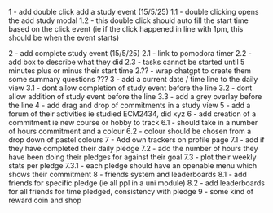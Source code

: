 1 - add double click add a study event (15/5/25)
    1.1 - double clicking opens the add study modal
    1.2 - this double click should auto fill the start time based on the click event (ie if the click happened in line with 1pm, this should be when the event starts)
    
2 - add complete study event (15/5/25)
    2.1 - link to pomodora timer
    2.2 - add box to describe what they did
    2.3 - tasks cannot be started until 5 minutes plus or minus their start time
    2.?? - wrap chatgpt to create them some summary questions ???
3 - add a current date / time line to the daily view
    3.1 - dont allow completion of study event before the line
    3.2 - dont allow addition of study event before the line
    3.3 - add a grey overlay before the line
4 - add drag and drop of commitments in a study view
5 - add a forum of their activities ie studied ECM2434, did xyz
6 - add creation of a commitment ie new course or hobby to track
    6.1 - should take in a number of hours commitment and a colour 
    6.2 - colour should be chosen from a drop down of pastel colours
7 - Add own trackers on profile page 
    7.1 - add if they have completed their daily pledge
    7.2 - add the number of hours they have been doing their pledges for against their goal
    7.3 - plot their weekly stats per pledge
        7.3.1 - each pledge should have an openable menu which shows their commitment
8 - friends system and leaderboards
    8.1 - add friends for specific pledge (ie all ppl in a uni module)
    8.2 - add leaderboards for all friends for time pledged, consistency with pledge
9 - some kind of reward coin and shop



